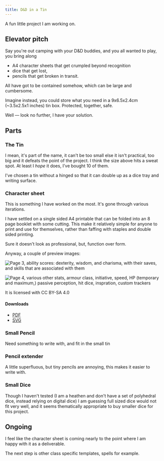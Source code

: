 ```yaml
---
title: D&D in a Tin
---
```


A fun little project I am working on.

## Elevator pitch

Say you're out camping with your D&D buddies, and you all wanted to play, you bring along

- A4 character sheets that get crumpled beyond recognition
- dice that get lost,
- pencils that get broken in transit.

All have got to be contained somehow, which can be large and cumbersome.

Imagine instead, you could store what you need in a 9x6.5x2.4cm (~3.5x2.5x1 inches) tin box. Protected, together, safe.

Well — look no further, I have your solution.

## Parts

### The Tin 

I mean, it's part of the name, it can't be too small else it isn't practical, too big and it defeats the point of the project. I think the size above hits a sweat spot. At least I *hope* it does, I've bought 10 of them. 

I've chosen a tin without a hinged so that it can double up as a dice tray and writing surface.

### Character sheet

This is something I have worked on the most. It's gone through various iterations.

I have settled on a single sided A4 printable that can be folded into an 8 page booklet with some cutting. This make it relatively simple for anyone to print and use for themselves, rather than faffing with staples and double sided printing.

Sure it doesn't look as professional, but, function over form.

Anyway, a couple of preview images:

![Page 3, ability scores: dexterity, wisdom, and charisma, with their saves, and skills that are associated with them](/images/Page-3.png)

![Page 4, various other stats, armour class, initiative, speed, HP (temporary and maximum,) passive perception, hit dice, inspration, custom trackers](/images/Page-4.png)

It is licensed with CC BY-SA 4.0

#### Downloads

- [PDF](/booklet.pdf)
- [SVG](/images/dnd5e-character-sheet-v0.3.1.svg)

### Small Pencil

Need something to write with, and fit in the small tin

### Pencil extender

A little superfluous, but tiny pencils are annoying, this makes it easier to write with.

### Small Dice

Though I haven't tested (I am a heathen and don't have a set of polyhedral dice, instead relying on digital dice) I am guessing full sized dice would not fit very well, and it seems thematically appropriate to buy smaller dice for this project.

## Ongoing

I feel like the character sheet is coming nearly to the point where I am happy with it as a deliverable.

The next step is other class specific templates, spells for example.